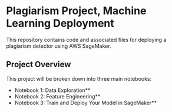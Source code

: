 # Plagiarism Project, Machine Learning Deployment

This repository contains code and associated files for deploying a plagiarism detector using AWS SageMaker.

## Project Overview

This project will be broken down into three main notebooks:

- Notebook 1: Data Exploration**
- Notebook 2: Feature Engineering**
- Notebook 3: Train and Deploy Your Model in SageMaker**

